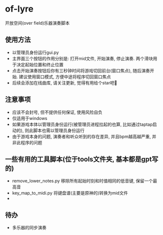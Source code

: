 # of-lyre
开放空间(over field)乐器演奏脚本

## 使用方法
- 以管理员身份运行gui.py
- 主界面三个按钮的作用分别是: 打开mid文件, 开始演奏, 停止演奏. 两个滑块用于决定起始位置和终止位置
- 点击开始演奏按钮后你有三秒钟时间将游戏切回前台(窗口焦点), 随后演奏开始. 建议使用窗口模式, 方便中途将程序切回窗口焦点
- 后续会添加在线曲库, 请关注更新, 觉得有用给个star吧🤗

## 注意事项
- 应该不会封号, 但不提供任何保证, 使用风险自负
- 仅适用于windows
- 如果游戏本体以管理员身份运行(被管理员进程拉起的也算, 比如通过taptap启动的), 则此脚本也需以管理员身份运行
- 由于游戏本身的问题, 演奏者和听众听到的存在差异, 并且bpm越高越严重, 并非此程序的问题

## 一些有用的工具脚本(位于tools文件夹, 基本都是gpt写的)
- remove_lower_notes.py 移除所有起始时刻和时值相同的低音键, 保留一个最高音
- key_map_to_midi.py 将键盘谱(主要是原神的)转换为mid文件
- 

## 待办
- 多乐器的同步演奏